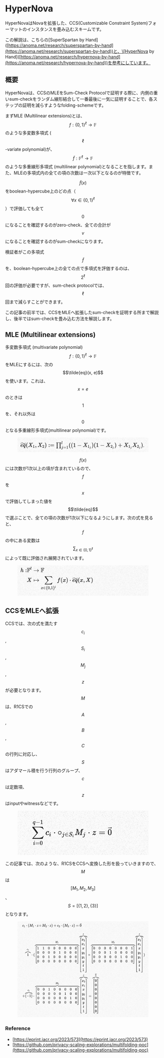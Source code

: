 # HyperNova

HyperNovaはNovaを拡張した、CCS(Customizable Constraint System)フォーマットのインスタンスを畳み込むスキームです。

この解説は、こちらの\[SuperSpartan by Hand]\([https://anoma.net/research/superspartan-by-hand](https://anoma.net/research/superspartan-by-hand))と、\[HyperNova by Hand]\([https://anoma.net/research/hypernova-by-hand](https://anoma.net/research/hypernova-by-hand))を参考にしています。

## 概要 <a href="#transforming-any-check-into-a-sumcheck" id="transforming-any-check-into-a-sumcheck"></a>

HyperNovaは、CCSのMLEをSum-Check Protocolで証明する際に、内側の重いsum-checkをランダム線形結合して一番最後に一気に証明することで、各ステップの証明を減らすようなfolding-schemeです。

まずMLE (Multilinear extensions)とは、$$f: \{0,1\}^{\ell} \rightarrow \mathbb{F}$$ のような多変数多項式 ($${\ell}$$-variate polynomial)が、$$\tilde{f} : \mathbb{F}^{\ell} \rightarrow \mathbb{F}$$ のような多重線形多項式 (multilinear polynomial)となることを指します。また、MLEの多項式内の全ての項の次数は一次以下となるのが特徴です。

$$\tilde{f}(x)$$をboolean-hypercube上のどの点（$$\forall{x} \in \{0,1\}^{\ell}$$）で評価しても全て$$0$$になることを確認するのがzero-check、全ての合計が$$v$$になることを確認するのがsum-checkになります。

検証者がこの多項式$$\tilde{f}$$ を、boolean-hypercube上の全ての点で多項式を評価するのは、$$2^{\ell}$$回の評価が必要ですが、sum-check protocolでは、$$\ell$$回まで減らすことができます。

この記事の前半では、CCSをMLEへ拡張したsum-checkを証明する所まで解説し、後半ではsum-checkを畳み込む方法を解説します。

## MLE (Multilinear extensions)

多変数多項式 (multivariate polynomial) $$f: \{0,1\}^{\ell} \rightarrow \mathbb{F}$$ をMLEにするには、次の$$\tilde{eq}(x, e)$$を使います。これは、$$x=e$$ のときは$$1$$を、それ以外は$$0$$となる多重線形多項式(multilinear polynomial)です。

<figure><img src="../.gitbook/assets/Screenshot 2024-11-16 at 18.42.42.png" alt=""><figcaption></figcaption></figure>

$$f(x)$$には次数が1次以上の項が含まれているので、$$f$$を$$x$$で評価してしまった値を$$\tilde{eq}$$で選ぶことで、全ての項の次数が1次以下になるようにします。次の式を見ると、$$f$$の中にある変数は$$\sum_{x \in \{0,1\}^{\ell}}$$によって既に評価され展開されています。

<figure><img src="../.gitbook/assets/Screenshot 2024-11-16 at 18.44.14.png" alt=""><figcaption></figcaption></figure>

## CCSをMLEへ拡張

CCSでは、次の式を満たす$$c_i$$, $$S_i$$, $$M_j$$, $$z$$が必要となります。$$M$$は、R1CSでの$$A$$,$$B$$,$$C$$の行列に対応し、$$S$$はアダマール積を行う行列のグループ、$$c$$は定数項、$$z$$はinputやwitnessなどです。

<figure><img src="../.gitbook/assets/Screenshot 2024-11-16 at 18.54.58.png" alt=""><figcaption></figcaption></figure>

この記事では、次のような、R1CSをCCSへ変換した形を扱っていきますので、$$M$$は$$[M_1, M_2, M_3]$$、$$S = [\{1,2\}, \{3\}]$$となります。

<figure><img src="../.gitbook/assets/Screenshot 2024-11-16 at 19.08.24.png" alt=""><figcaption></figcaption></figure>

### Reference

* [https://eprint.iacr.org/2023/573](https://eprint.iacr.org/2023/573)
* [https://github.com/privacy-scaling-explorations/multifolding-poc](https://github.com/privacy-scaling-explorations/multifolding-poc)

